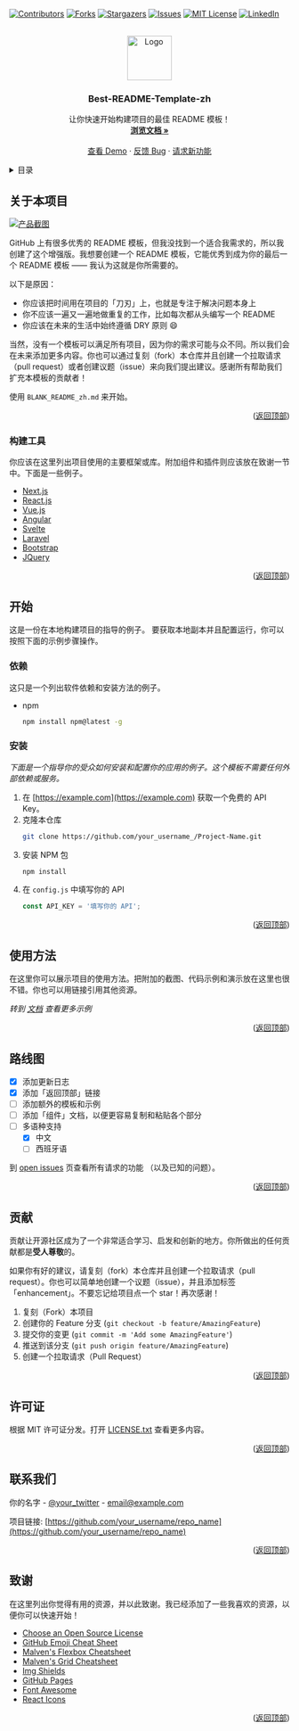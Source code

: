 <div id="top"></div>
<!--
*** 感谢查看我们的最佳 README 模板，如果你有好的建议，请复刻（fork）本仓库并且创建一个
*** 拉取请求（pull request），或者直接创建一个带「enhancement」标签的议题（issue）。
*** 不要忘记给该项目点一个 star！
*** 再次感谢！现在快去创建一些了不起的东西吧！:D
-->



<!-- 项目 SHIELDS -->
<!--
*** 我们使用了 markdown 「参考风格」的链接以便于阅读。
*** 参考链接是用方括号 [ ] 包围起来的，而非 圆括号 ( )。
*** 请到文档末尾查看 contributors-url、forks-url 等变量的声明。这是一种可选的简洁语法，你可能会想要使用。
*** https://www.markdownguide.org/basic-syntax/#reference-style-links
-->
[![Contributors][contributors-shield]][contributors-url]
[![Forks][forks-shield]][forks-url]
[![Stargazers][stars-shield]][stars-url]
[![Issues][issues-shield]][issues-url]
[![MIT License][license-shield]][license-url]
[![LinkedIn][linkedin-shield]][linkedin-url]



<!-- 项目 LOGO -->
<br />
<div align="center">
  <a href="https://github.com/othneildrew/Best-README-Template">
    <img src="images/logo.png" alt="Logo" width="80" height="80">
  </a>

<h3 align="center">Best-README-Template-zh</h3>

  <p align="center">
    让你快速开始构建项目的最佳 README 模板！
    <br />
    <a href="https://github.com/othneildrew/Best-README-Template"><strong>浏览文档 »</strong></a>
    <br />
    <br />
    <a href="https://github.com/othneildrew/Best-README-Template">查看 Demo</a>
    ·
    <a href="https://github.com/othneildrew/Best-README-Template/issues">反馈 Bug</a>
    ·
    <a href="https://github.com/othneildrew/Best-README-Template/issues">请求新功能</a>
  </p>
</div>



<!-- 目录 -->
<details>
  <summary>目录</summary>
  <ol>
    <li>
      <a href="#关于本项目">关于本项目</a>
      <ul>
        <li><a href="#构建工具">构建工具</a></li>
      </ul>
    </li>
    <li>
      <a href="#开始">开始</a>
      <ul>
        <li><a href="#依赖">依赖</a></li>
        <li><a href="#安装">安装</a></li>
      </ul>
    </li>
    <li><a href="#使用方法">使用方法</a></li>
    <li><a href="#路线图">路线图</a></li>
    <li><a href="#贡献">贡献</a></li>
    <li><a href="#许可证">许可证</a></li>
    <li><a href="#联系我们">联系我们</a></li>
    <li><a href="#致谢">致谢</a></li>
  </ol>
</details>



<!-- 关于本项目 -->
## 关于本项目

[![产品截图][product-screenshot]](https://example.com)

GitHub 上有很多优秀的 README 模板，但我没找到一个适合我需求的，所以我创建了这个增强版。我想要创建一个 README 模板，它能优秀到成为你的最后一个 README 模板 —— 我认为这就是你所需要的。

以下是原因：
* 你应该把时间用在项目的「刀刃」上，也就是专注于解决问题本身上
* 你不应该一遍又一遍地做重复的工作，比如每次都从头编写一个 README
* 你应该在未来的生活中始终遵循 DRY 原则 :smile:

当然，没有一个模板可以满足所有项目，因为你的需求可能与众不同。所以我们会在未来添加更多内容。你也可以通过复刻（fork）本仓库并且创建一个拉取请求（pull request）或者创建议题（issue）来向我们提出建议。感谢所有帮助我们扩充本模板的贡献者！

使用 `BLANK_README_zh.md` 来开始。

<p align="right">(<a href="#top">返回顶部</a>)</p>



### 构建工具

你应该在这里列出项目使用的主要框架或库。附加组件和插件则应该放在致谢一节中。下面是一些例子。

* [Next.js](https://nextjs.org/)
* [React.js](https://reactjs.org/)
* [Vue.js](https://vuejs.org/)
* [Angular](https://angular.io/)
* [Svelte](https://svelte.dev/)
* [Laravel](https://laravel.com)
* [Bootstrap](https://getbootstrap.com)
* [JQuery](https://jquery.com)

<p align="right">(<a href="#top">返回顶部</a>)</p>



<!-- 开始 -->
## 开始

这是一份在本地构建项目的指导的例子。
要获取本地副本并且配置运行，你可以按照下面的示例步骤操作。

### 依赖

这只是一个列出软件依赖和安装方法的例子。
* npm
  ```sh
  npm install npm@latest -g
  ```

### 安装

_下面是一个指导你的受众如何安装和配置你的应用的例子。这个模板不需要任何外部依赖或服务。_

1. 在 [https://example.com](https://example.com) 获取一个免费的 API Key。
2. 克隆本仓库
   ```sh
   git clone https://github.com/your_username_/Project-Name.git
   ```
3. 安装 NPM 包
   ```sh
   npm install
   ```
4. 在 `config.js` 中填写你的 API
   ```js
   const API_KEY = '填写你的 API';
   ```

<p align="right">(<a href="#top">返回顶部</a>)</p>



<!-- 使用方法 示例 -->
## 使用方法

在这里你可以展示项目的使用方法。把附加的截图、代码示例和演示放在这里也很不错。你也可以用链接引用其他资源。

_转到 [文档](https://example.com) 查看更多示例_

<p align="right">(<a href="#top">返回顶部</a>)</p>



<!-- 路线图 -->
## 路线图

- [x] 添加更新日志
- [x] 添加「返回顶部」链接
- [ ] 添加额外的模板和示例
- [ ] 添加「组件」文档，以便更容易复制和粘贴各个部分
- [ ] 多语种支持
    - [x] 中文
    - [ ] 西班牙语

到 [open issues](https://github.com/othneildrew/Best-README-Template/issues) 页查看所有请求的功能 （以及已知的问题）。

<p align="right">(<a href="#top">返回顶部</a>)</p>



<!-- 贡献 -->
## 贡献

贡献让开源社区成为了一个非常适合学习、启发和创新的地方。你所做出的任何贡献都是**受人尊敬**的。

如果你有好的建议，请复刻（fork）本仓库并且创建一个拉取请求（pull request）。你也可以简单地创建一个议题（issue），并且添加标签「enhancement」。不要忘记给项目点一个 star！再次感谢！

1. 复刻（Fork）本项目
2. 创建你的 Feature 分支 (`git checkout -b feature/AmazingFeature`)
3. 提交你的变更 (`git commit -m 'Add some AmazingFeature'`)
4. 推送到该分支 (`git push origin feature/AmazingFeature`)
5. 创建一个拉取请求（Pull Request）

<p align="right">(<a href="#top">返回顶部</a>)</p>



<!-- 许可证 -->
## 许可证

根据 MIT 许可证分发。打开 [LICENSE.txt](LICENSE.txt) 查看更多内容。


<p align="right">(<a href="#top">返回顶部</a>)</p>



<!-- 联系我们 -->
## 联系我们

你的名字 - [@your_twitter](https://twitter.com/your_username) - email@example.com

项目链接: [https://github.com/your_username/repo_name](https://github.com/your_username/repo_name)

<p align="right">(<a href="#top">返回顶部</a>)</p>



<!-- 致谢 -->
## 致谢

在这里列出你觉得有用的资源，并以此致谢。我已经添加了一些我喜欢的资源，以便你可以快速开始！

* [Choose an Open Source License](https://choosealicense.com)
* [GitHub Emoji Cheat Sheet](https://www.webpagefx.com/tools/emoji-cheat-sheet)
* [Malven's Flexbox Cheatsheet](https://flexbox.malven.co/)
* [Malven's Grid Cheatsheet](https://grid.malven.co/)
* [Img Shields](https://shields.io)
* [GitHub Pages](https://pages.github.com)
* [Font Awesome](https://fontawesome.com)
* [React Icons](https://react-icons.github.io/react-icons/search)

<p align="right">(<a href="#top">返回顶部</a>)</p>



<!-- MARKDOWN 链接 & 图片 -->
<!-- https://www.markdownguide.org/basic-syntax/#reference-style-links -->
[contributors-shield]: https://img.shields.io/github/contributors/BreakingAwful/Best-README-Template-zh.svg?style=for-the-badge
[contributors-url]: https://github.com/BreakingAwful/Best-README-Template-zh/graphs/contributors
[forks-shield]: https://img.shields.io/github/forks/BreakingAwful/Best-README-Template-zh.svg?style=for-the-badge
[forks-url]: https://github.com/BreakingAwful/Best-README-Template-zh/network/members
[stars-shield]: https://img.shields.io/github/stars/BreakingAwful/Best-README-Template-zh.svg?style=for-the-badge
[stars-url]: https://github.com/BreakingAwful/Best-README-Template-zh/stargazers
[issues-shield]: https://img.shields.io/github/issues/BreakingAwful/Best-README-Template-zh.svg?style=for-the-badge
[issues-url]: https://github.com/BreakingAwful/Best-README-Template-zh/issues
[license-shield]: https://img.shields.io/github/license/BreakingAwful/Best-README-Template-zh.svg?style=for-the-badge
[license-url]: https://github.com/BreakingAwful/Best-README-Template-zh/blob/master/LICENSE.txt
[linkedin-shield]: https://img.shields.io/badge/-LinkedIn-black.svg?style=for-the-badge&logo=linkedin&colorB=555
[linkedin-url]: https://linkedin.com/in/othneildrew
[product-screenshot]: images/screenshot.png